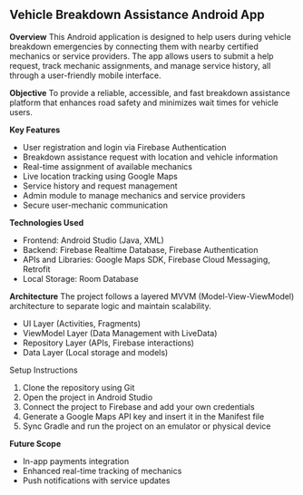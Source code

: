 
## Vehicle Breakdown Assistance Android App

**Overview**
This Android application is designed to help users during vehicle breakdown emergencies by connecting them with nearby certified mechanics or service providers. The app allows users to submit a help request, track mechanic assignments, and manage service history, all through a user-friendly mobile interface.

**Objective**
To provide a reliable, accessible, and fast breakdown assistance platform that enhances road safety and minimizes wait times for vehicle users.

**Key Features**

* User registration and login via Firebase Authentication
* Breakdown assistance request with location and vehicle information
* Real-time assignment of available mechanics
* Live location tracking using Google Maps
* Service history and request management
* Admin module to manage mechanics and service providers
* Secure user-mechanic communication

**Technologies Used**

* Frontend: Android Studio (Java, XML)
* Backend: Firebase Realtime Database, Firebase Authentication
* APIs and Libraries: Google Maps SDK, Firebase Cloud Messaging, Retrofit
* Local Storage: Room Database

**Architecture**
The project follows a layered MVVM (Model-View-ViewModel) architecture to separate logic and maintain scalability.

* UI Layer (Activities, Fragments)
* ViewModel Layer (Data Management with LiveData)
* Repository Layer (APIs, Firebase interactions)
* Data Layer (Local storage and models)

Setup Instructions

1. Clone the repository using Git
2. Open the project in Android Studio
3. Connect the project to Firebase and add your own credentials
4. Generate a Google Maps API key and insert it in the Manifest file
5. Sync Gradle and run the project on an emulator or physical device




**Future Scope**
* In-app payments integration
* Enhanced real-time tracking of mechanics
* Push notifications with service updates

